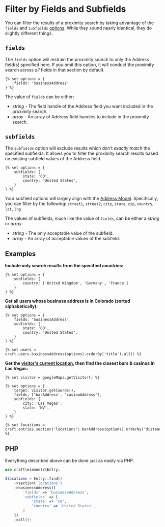 # Filter by Fields and Subfields

You can filter the results of a proximity search by taking advantage of the `fields` and `subfields` [options](/proximity-search/options/). While they sound nearly identical, they do slightly different things.

## `fields`

The `fields` option will restrain the proximity search to only the Address field(s) specified here. If you omit this option, it will conduct the proximity search across _all_ fields in that section by default.

```twig
{% set options = {
    fields: 'businessAddress'
} %}
```

The value of `fields` can be either:

 - _string_ - The field handle of the Address field you want included in the proximity search.
 - _array_ - An array of Address field handles to include in the proximity search.

## `subfields`

The `subfields` option will exclude results which don't _exactly match_ the specified subfields. It allows you to filter the proximity search results based on existing subfield values of the Address field.

```twig
{% set options = {
    subfields: {
        state: 'CO',
        country: 'United States',
    }
} %}
```

Your subfield options will largely align with the [Address Model](/models/address-model/). Specifically, you can filter by the following: `street1`, `street2`, `city`, `state`, `zip`, `country`, `lat`, `lng`

The values of subfields, much like the value of `fields`, can be either a _string_ or _array_.

 - _string_ - The only acceptable value of the subfield.
 - _array_ - An array of acceptable values of the subfield.

## Examples

**Include only search results from the specified countries:**

```twig
{% set options = {
    subfields: {
        country: ['United Kingdom', 'Germany', 'France']
    }
} %}
```

**Get all users whose business address is in Colorado (sorted alphabetically):**

```twig
{% set options = {
    fields: 'businessAddress',
    subfields: {
        state: 'CO',
        country: 'United States',
    }
} %}

{% set users = craft.users.businessAddress(options).orderBy('title').all() %}
```

**Get the [visitor's current location](/geolocation/), then find the closest bars & casinos in Las Vegas:**

```twig
{% set visitor = googleMaps.getVisitor() %}

{% set options = {
    target: visitor.getCoords(),
    fields: ['barAddress', 'casinoAddress'],
    subfields: {
        city: 'Las Vegas',
        state: 'NV',
    }
} %}

{% set locations = craft.entries.section('locations').barAddress(options).orderBy('distance').all() %}
```

## PHP

Everything described above can be done just as easily via PHP.

```php
use craft\elements\Entry;

$locations = Entry::find()
    ->section('locations')
    ->businessAddress([
        'fields' => 'businessAddress',
        'subfields' => [
            'state' => 'CO',
            'country' => 'United States',
        ]
    ])
    ->all();
```
